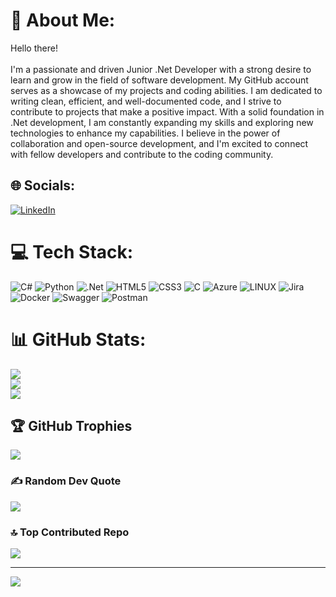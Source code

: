# 💫 About Me:
Hello there!<br><br>I'm a passionate and driven Junior .Net Developer with a strong desire to learn and grow in the field of software development. My GitHub account serves as a showcase of my projects and coding abilities. I am dedicated to writing clean, efficient, and well-documented code, and I strive to contribute to projects that make a positive impact. With a solid foundation in .Net development, I am constantly expanding my skills and exploring new technologies to enhance my capabilities. I believe in the power of collaboration and open-source development, and I'm excited to connect with fellow developers and contribute to the coding community.


## 🌐 Socials:
[![LinkedIn](https://img.shields.io/badge/LinkedIn-%230077B5.svg?logo=linkedin&logoColor=white)](https://linkedin.com/in/https://www.linkedin.com/in/muradmhtyv/) 

# 💻 Tech Stack:
![C#](https://img.shields.io/badge/c%23-%23239120.svg?style=for-the-badge&logo=c-sharp&logoColor=white) ![Python](https://img.shields.io/badge/python-3670A0?style=for-the-badge&logo=python&logoColor=ffdd54) ![.Net](https://img.shields.io/badge/.NET-5C2D91?style=for-the-badge&logo=.net&logoColor=white) ![HTML5](https://img.shields.io/badge/html5-%23E34F26.svg?style=for-the-badge&logo=html5&logoColor=white) ![CSS3](https://img.shields.io/badge/css3-%231572B6.svg?style=for-the-badge&logo=css3&logoColor=white) ![C](https://img.shields.io/badge/c-%2300599C.svg?style=for-the-badge&logo=c&logoColor=white) ![Azure](https://img.shields.io/badge/azure-%230072C6.svg?style=for-the-badge&logo=azure-devops&logoColor=white) ![LINUX](https://img.shields.io/badge/Linux-FCC624?style=for-the-badge&logo=linux&logoColor=black) ![Jira](https://img.shields.io/badge/jira-%230A0FFF.svg?style=for-the-badge&logo=jira&logoColor=white) ![Docker](https://img.shields.io/badge/docker-%230db7ed.svg?style=for-the-badge&logo=docker&logoColor=white) ![Swagger](https://img.shields.io/badge/-Swagger-%23Clojure?style=for-the-badge&logo=swagger&logoColor=white) ![Postman](https://img.shields.io/badge/Postman-FF6C37?style=for-the-badge&logo=postman&logoColor=white)
# 📊 GitHub Stats:
![](https://github-readme-stats.vercel.app/api?username=MuradMekhtiev&theme=dark&hide_border=false&include_all_commits=true&count_private=false)<br/>
![](https://github-readme-streak-stats.herokuapp.com/?user=MuradMekhtiev&theme=dark&hide_border=false)<br/>
![](https://github-readme-stats.vercel.app/api/top-langs/?username=MuradMekhtiev&theme=dark&hide_border=false&include_all_commits=true&count_private=false&layout=compact)

## 🏆 GitHub Trophies
![](https://github-profile-trophy.vercel.app/?username=MuradMekhtiev&theme=onedark&no-frame=false&no-bg=false&margin-w=4)

### ✍️ Random Dev Quote
![](https://quotes-github-readme.vercel.app/api?type=horizontal&theme=gruvbox)

### 🔝 Top Contributed Repo
![](https://github-contributor-stats.vercel.app/api?username=MuradMekhtiev&limit=5&theme=dark&combine_all_yearly_contributions=true)

---
[![](https://visitcount.itsvg.in/api?id=MuradMekhtiev&icon=0&color=12)](https://visitcount.itsvg.in)

<!-- Proudly created with GPRM ( https://gprm.itsvg.in ) -->
